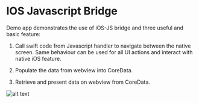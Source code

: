 # IOS Javascript Bridge 

Demo app demonstrates the use of iOS-JS bridge and three useful and basic feature:

1) Call swift code from Javascript handler to navigate between the native screen. Same behaviour can be used for all UI actions and interact with native iOS feature.

2) Populate the data from webview into CoreData.

3) Retrieve and present data on webview from CoreData.

![alt text](http://g.recordit.co/ad4VO5BQLD.gif)
